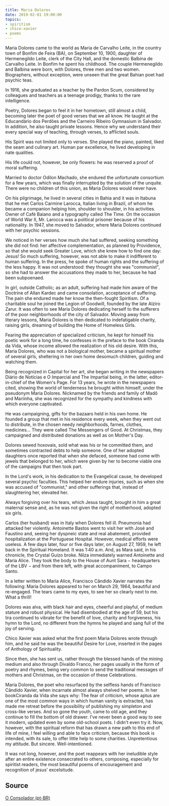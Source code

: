 ```yaml
---
title: Maria Dolores
date: 2019-02-01 19:00:00
topics: 
- spiritism
- chico-xavier
- poems
---
```


Maria Dolores came to the world as Maria de Carvalho Leite, in the country town of Bonfim de Feira (BA), on September 10, 1900, daughter of Hermenegildo Leite, clerk of the City Hall, and the domestic Balbina de Carvalho Leite. In Bonfim he spent his childhood. The couple Hermenegildo and Balbina were born, with Dolores, three men and two women. Biographers, without exception, were unseen that the great Bahian poet had psychic teas.

In 1916, she graduated as a teacher by the Pardon Scum, considered by colleagues and teachers as a teenage prodigy, thanks to the rare intelligence.

Poetry, Dolores began to feel it in her hometown, still almost a child, becoming later the poet of good verses that we all know.
He taught at the Educandário dos Perdões and the Carneiro Ribeiro Gymnasium in Salvador. In addition, he also taught private lessons. Hence why we understand their every special way of teaching, through verses, to afflicted souls.

His Spirit was not limited only to verses. She played the piano, painted, liked the seam and culinary art. Human par excellence, he lived developing in nate qualities.

His life could not, however, be only flowers: he was reserved a proof of moral suffering.

Married to doctor Odilon Machado, she endured the unfortunate consortium for a few years, which was finally interrupted by the solution of the unquite. There were no children of this union, as Maria Dolores would never have.

On his pilgrimage, he lived in several cities in Bahia and it was in Itabuna that he met Carlos Carmine Larocca, Italian living in Brazil, of whom he became a companion helping him, shoulder to shoulder, in his activities. Owner of Café Baiano and a typography called The Time. On the occasion of World War II, Mr. Larocca was a political prisoner because of his nationality. In 1947, she moved to Salvador, where Maria Dolores continued with her psychic sessions. 

We noticed in her verses how much she had suffered, seeking something she did not find: her affective complementation, as planned by Providence, so that she would seek Greater Love, which she knew how to find one day: Jesus! So much suffering, however, was not able to make it indifferent to human suffering.
In the press, he spoke of human rights and the suffering of the less happy. It was not understood: they thought she was "communist", so she had to answer the accusations they made to her, because he had been subpoenaed.

In girl, outside Catholic; as an adult, suffering had made him aware of the Doctrine of Allan Kardec and came consolation, acceptance of suffering.
The pain she endured made her know the then-fought Spiritism. Of a charitable soul he joined the Legion of Goodwill, founded by the late Alziro Zarur. It was often to see Maria Dolores dedicating herself to the sufferers of the poor neighborhoods of the city of Salvador. Moving away from literary lessons, Maria Dolores is then dedicated to indefatigable charity, raising girls, dreaming of building the Home of Homeless Girls.

Fearing the appreciation of specialized criticism, he kept for himself his poetic work for a long time, he confesses in the preface to the book Ciranda da Vida, whose income allowed the realization of his old desire. With this, Maria Dolores, who was not a biological mother, became a spiritual mother of several girls, sheltering in her own home desomuch children, guiding and watching them.

Being recognized in Capital for her art, she began writing in the newspapers Diário de Notícias e O Imparcial and The Impartial being, in the latter, editor-in-chief of the Women's Page. For 13 years, he wrote in the newspapers cited, showing the world of tenderness he brought within himself, under the pseudonym Maria Dolores.
Nicknamed by the friends and family of Madô and Mariinha, she was recognized for the sympathy and kindness with which everyone captivated.

He was campaigning, gifts for the bazaars held in his own home. He founded a group that met in his residence every week, when they went out to distribute, in the chosen needy neighborhoods, farnes, clothes, medicines... They were called The Messengers of Good. At Christmas, they campaigned and distributed donations as well as on Mother's Day.

Dolores sewed hoxovais, sold what was his or he committed them, and sometimes contracted debts to help someone. One of her adopted daughters once reported that when she defaced, someone had come with jewels that belonged to her, which were given by her to become viable one of the campaigns that then took part.

In the Lord's work, in his dedication to the Evangelical cause, he developed several psychic faculties. This helped her endure injuries, such as when she was accused of "communist," and other sufferings that, instead of slaughtering her, elevated her.

Always forgiving over his tears, which Jesus taught, brought in him a great maternal sense and, as he was not given the right of motherhood, adopted six girls.

Carlos (her husband) was in Italy when Dolores fell ill. Pneumonia had attacked her violently. Antoinette Bastos went to visit her with José and Faustino and, seeing her dyspneic state and real abatement, provided hospitalization at the Portuguese Hospital. However, medical efforts were useless. A few days later, four or five days later, on August 27, 1959, he left back in the Spiritual Homeland. It was 1:40 a.m. And, as Mara said, in his chronicle, the Crystal Guizo broke. Nilza immediately warned Antoinette and Maria Alice. They took the body to the House of Aunt Sara − headquarters of the LBV − and from there left, with great accompaniment, to Campo Santo.

In a letter written to Maria Alice, Francisco Cândido Xavier narrates the following: Maria Dolores appeared to her on March 29, 1964, beautiful and re-engaged. The tears came to my eyes, to see her so clearly next to me. What a thrill!

Dolores was alva, with black hair and eyes, cheerful and playful, of medium stature and robust physical. He had disembodied at the age of 59, but his lira continued to vibrate for the benefit of love, charity and forgiveness, his hymn to the Lord, no different from the hymns he played and sang full of the joy of serving.

Chico Xavier was asked what the first poem Maria Dolores wrote through him, and he said he was the beautiful Desire for Love, inserted in the pages of Anthology of Spirituality.

Since then, she has sent us, rather through the blessed hands of the mining medium and also through Divaldo Franco, her pages usually in the form of poetry and rhymes, being very common to send the traditional messages of mothers and Christmas, on the occasion of these Celebrations.

Maria Dolores, the poet who resurfaced by the selfless hands of Francisco Cândido Xavier, when incarnate almost always shelved her poems. In her bookCiranda da Vida she says why: The fear of criticism, whose aptus are one of the most common ways in which human vanity is extracted, has made me retreat before the possibility of publishing my simpleton and cross-like verses. And so gone the youth, came to old age, and they continue to fill the bottom of old drawer. I've never been a good way to see it modern, updated even by some old-school poets. I didn't even try it. Now, however, with the spiritual reform that has drawn a new path to this end of life of mine, I feel willing and able to face criticism, because this book is intended, with its sale, to offer little help to some charities. Unpretentious my attitude. But sincere. Well-intentioned.

It was not long, however, and the poet reappears with her ineludible style after an entire existence consecrated to others, composing, especially for spiritist readers, the most beautiful poems of encouragement and recognition of jesus' excelsitude.


## Source
[O Consolador (pt-BR)](http://www.oconsolador.com.br/linkfixo/biografias/mariadolores.html)




